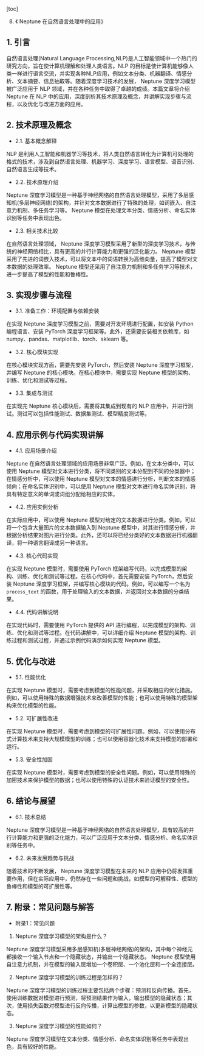 
[toc]                    
                
                
8. 《 Neptune 在自然语言处理中的应用》

## 1. 引言

自然语言处理(Natural Language Processing,NLP)是人工智能领域中一个热门的研究方向，旨在使计算机理解和处理人类语言。NLP 的目标是使计算机能够像人类一样进行语言交流，并实现各种NLP应用，例如文本分类、机器翻译、情感分析、文本摘要、信息抽取等。随着深度学习技术的发展， Neptune 深度学习模型被广泛应用于 NLP 领域，并在各种任务中取得了卓越的成绩。本篇文章将介绍 Neptune 在 NLP 中的应用，深度剖析其技术原理及概念，并讲解实现步骤与流程，以及优化与改进方面的应用。

## 2. 技术原理及概念

- 2.1. 基本概念解释

NLP 是利用人工智能和机器学习等技术，将人类自然语言转化为计算机可处理的格式的技术，涉及到自然语言处理、机器学习、深度学习、语言模型、语音识别、自然语言生成等技术。

- 2.2. 技术原理介绍

 Neptune 深度学习模型是一种基于神经网络的自然语言处理模型，采用了多层感知机(多层神经网络)的架构，并针对文本数据进行了特殊的处理，如词嵌入、自注意力机制、多任务学习等。 Neptune 模型在处理文本分类、情感分析、命名实体识别等任务中表现出色。

- 2.3. 相关技术比较

在自然语言处理领域， Neptune 深度学习模型采用了新型的深度学习技术，与传统的神经网络相比，具有更高的并行计算能力和更强的泛化能力。 Neptune 模型采用了先进的词嵌入技术，可以将文本中的词语转换为高维向量，提高了模型对文本数据的处理效率。 Neptune 模型还采用了自注意力机制和多任务学习等技术，进一步提高了模型的性能和鲁棒性。

## 3. 实现步骤与流程

- 3.1. 准备工作：环境配置与依赖安装

在实现 Neptune 深度学习模型之前，需要对开发环境进行配置，如安装 Python 编程语言、安装 PyTorch 深度学习框架等。此外，还需要安装相关依赖库，如 numpy、pandas、matplotlib、torch、sklearn 等。

- 3.2. 核心模块实现

在核心模块实现方面，需要先安装 PyTorch，然后安装 Neptune 深度学习框架，并编写 Neptune 的核心模块。在核心模块中，需要实现 Neptune 模型的架构、训练、优化和测试等过程。

- 3.3. 集成与测试

在实现完 Neptune 核心模块后，需要将其集成到现有的 NLP 应用中，并进行测试。测试可以包括性能测试、数据集测试、模型精度测试等。

## 4. 应用示例与代码实现讲解

- 4.1. 应用场景介绍

 Neptune 在自然语言处理领域的应用场景非常广泛。例如，在文本分类中，可以使用 Neptune 模型对文本进行分类，将不同类别的文本分配到不同的分类器中；在情感分析中，可以使用 Neptune 模型对文本的情感进行分析，判断文本的情感倾向；在命名实体识别中，可以使用 Neptune 模型对文本进行命名实体识别，将具有特定意义的单词或词组分配给相应的实体。

- 4.2. 应用实例分析

在实际应用中，可以使用 Neptune 模型对给定的文本数据进行分类。例如，可以将一个包含大量图片的文本数据输入到 Neptune 模型中，对其进行情感分析，并根据分析结果对图片进行分类。此外，还可以将已经分类好的文本数据进行机器翻译，将一种语言翻译成另一种语言。

- 4.3. 核心代码实现

在实现 Neptune 模型时，需要使用 PyTorch 框架编写代码，以完成模型的架构、训练、优化和测试等过程。在核心代码中，首先需要安装 PyTorch，然后安装 Neptune 深度学习框架，并编写核心模块的代码。例如，可以编写一个名为 `process_text` 的函数，用于处理输入的文本数据，并返回对文本数据的分类结果。

- 4.4. 代码讲解说明

在实现代码时，需要使用 PyTorch 提供的 API 进行编程，以完成模型的架构、训练、优化和测试等过程。在代码讲解中，可以详细介绍 Neptune 模型的架构、训练过程和测试过程，并通过示例代码演示如何实现 Neptune 模型。

## 5. 优化与改进

- 5.1. 性能优化

在实现 Neptune 模型时，需要考虑到模型的性能问题，并采取相应的优化措施。例如，可以使用特殊的数据增强技术来改善模型的性能；也可以使用特殊的模型架构来优化模型的性能。

- 5.2. 可扩展性改进

在实现 Neptune 模型时，需要考虑到模型的可扩展性问题。例如，可以使用分布式计算技术来支持大规模模型的训练；也可以使用容器化技术来支持模型的部署和运行。

- 5.3. 安全性加固

在实现 Neptune 模型时，需要考虑到模型的安全性问题。例如，可以使用特殊的加密技术来保护模型的数据；也可以使用特殊的认证技术来验证模型的安全性。

## 6. 结论与展望

- 6.1. 技术总结

 Neptune 深度学习模型是一种基于神经网络的自然语言处理模型，具有较高的并行计算能力和更强的泛化能力，可以广泛应用于文本分类、情感分析、命名实体识别等任务中。

- 6.2. 未来发展趋势与挑战

随着技术的不断发展， Neptune 深度学习模型在未来的 NLP 应用中仍将发挥重要作用，但在实际应用中，仍然存在一些问题和挑战，如模型的可解释性、模型的鲁棒性和模型的可扩展性等。

## 7. 附录：常见问题与解答

- 附录1：常见问题

1. Neptune 深度学习模型的架构是什么？

 Neptune 深度学习模型采用多层感知机(多层神经网络)的架构，其中每个神经元都接收一个输入节点和一个隐藏状态，并输出一个隐藏状态。 Neptune 模型使用自注意力机制，并在模型的输入层增加一个卷积层、一个池化层和一个全连接层。

2. Neptune 深度学习模型的训练过程是怎样的？

 Neptune 深度学习模型的训练过程主要包括两个步骤：预测和反向传播。首先，使用训练数据对模型进行预测，将预测结果作为输入，输出模型的隐藏状态；其次，使用损失函数对模型进行反向传播，计算出模型的参数，以更新模型的隐藏状态。

3. Neptune 深度学习模型的性能如何？

 Neptune 深度学习模型在文本分类、情感分析、命名实体识别等任务中表现出色，具有较好的性能。

